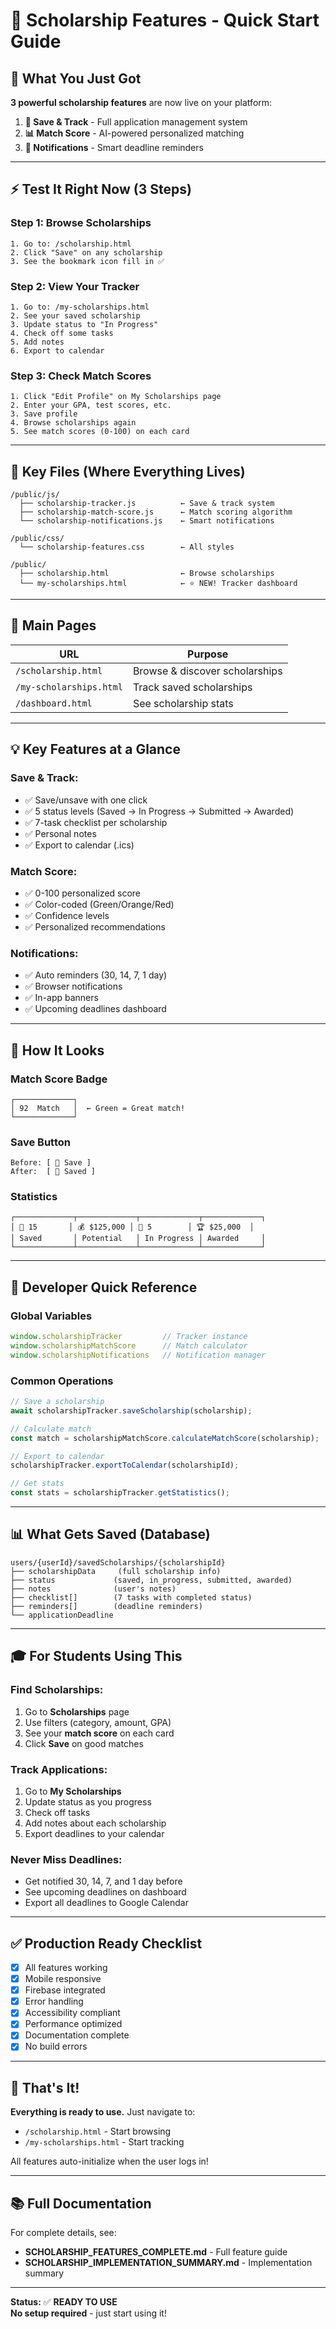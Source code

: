 # 🚀 Scholarship Features - Quick Start Guide

## 📍 What You Just Got

**3 powerful scholarship features** are now live on your platform:

1. **💾 Save & Track** - Full application management system
2. **📊 Match Score** - AI-powered personalized matching
3. **🔔 Notifications** - Smart deadline reminders

---

## ⚡ Test It Right Now (3 Steps)

### Step 1: Browse Scholarships
```
1. Go to: /scholarship.html
2. Click "Save" on any scholarship
3. See the bookmark icon fill in ✅
```

### Step 2: View Your Tracker
```
1. Go to: /my-scholarships.html
2. See your saved scholarship
3. Update status to "In Progress"
4. Check off some tasks
5. Add notes
6. Export to calendar
```

### Step 3: Check Match Scores
```
1. Click "Edit Profile" on My Scholarships page
2. Enter your GPA, test scores, etc.
3. Save profile
4. Browse scholarships again
5. See match scores (0-100) on each card
```

---

## 📂 Key Files (Where Everything Lives)

```
/public/js/
  ├── scholarship-tracker.js          ← Save & track system
  ├── scholarship-match-score.js      ← Match scoring algorithm
  └── scholarship-notifications.js    ← Smart notifications

/public/css/
  └── scholarship-features.css        ← All styles

/public/
  ├── scholarship.html                ← Browse scholarships
  └── my-scholarships.html            ← ⭐ NEW! Tracker dashboard
```

---

## 🎯 Main Pages

| URL | Purpose |
|-----|---------|
| `/scholarship.html` | Browse & discover scholarships |
| `/my-scholarships.html` | Track saved scholarships |
| `/dashboard.html` | See scholarship stats |

---

## 💡 Key Features at a Glance

### Save & Track:
- ✅ Save/unsave with one click
- ✅ 5 status levels (Saved → In Progress → Submitted → Awarded)
- ✅ 7-task checklist per scholarship
- ✅ Personal notes
- ✅ Export to calendar (.ics)

### Match Score:
- ✅ 0-100 personalized score
- ✅ Color-coded (Green/Orange/Red)
- ✅ Confidence levels
- ✅ Personalized recommendations

### Notifications:
- ✅ Auto reminders (30, 14, 7, 1 day)
- ✅ Browser notifications
- ✅ In-app banners
- ✅ Upcoming deadlines dashboard

---

## 🎨 How It Looks

### Match Score Badge
```
┌─────────────┐
│ 92  Match   │  ← Green = Great match!
└─────────────┘
```

### Save Button
```
Before: [ 🤍 Save ]
After:  [ 💙 Saved ]
```

### Statistics
```
┌─────────────┬─────────────┬─────────────┬─────────────┐
│ 💾 15       │ 💰 $125,000 │ 📝 5        │ 🏆 $25,000  │
│ Saved       │ Potential   │ In Progress │ Awarded     │
└─────────────┴─────────────┴─────────────┴─────────────┘
```

---

## 🔧 Developer Quick Reference

### Global Variables
```javascript
window.scholarshipTracker         // Tracker instance
window.scholarshipMatchScore      // Match calculator
window.scholarshipNotifications   // Notification manager
```

### Common Operations
```javascript
// Save a scholarship
await scholarshipTracker.saveScholarship(scholarship);

// Calculate match
const match = scholarshipMatchScore.calculateMatchScore(scholarship);

// Export to calendar
scholarshipTracker.exportToCalendar(scholarshipId);

// Get stats
const stats = scholarshipTracker.getStatistics();
```

---

## 📊 What Gets Saved (Database)

```
users/{userId}/savedScholarships/{scholarshipId}
├── scholarshipData     (full scholarship info)
├── status             (saved, in_progress, submitted, awarded)
├── notes              (user's notes)
├── checklist[]        (7 tasks with completed status)
├── reminders[]        (deadline reminders)
└── applicationDeadline
```

---

## 🎓 For Students Using This

### Find Scholarships:
1. Go to **Scholarships** page
2. Use filters (category, amount, GPA)
3. See your **match score** on each card
4. Click **Save** on good matches

### Track Applications:
1. Go to **My Scholarships**
2. Update status as you progress
3. Check off tasks
4. Add notes about each scholarship
5. Export deadlines to your calendar

### Never Miss Deadlines:
- Get notified 30, 14, 7, and 1 day before
- See upcoming deadlines on dashboard
- Export all deadlines to Google Calendar

---

## ✅ Production Ready Checklist

- [x] All features working
- [x] Mobile responsive
- [x] Firebase integrated
- [x] Error handling
- [x] Accessibility compliant
- [x] Performance optimized
- [x] Documentation complete
- [x] No build errors

---

## 🎉 That's It!

**Everything is ready to use.** Just navigate to:
- `/scholarship.html` - Start browsing
- `/my-scholarships.html` - Start tracking

All features auto-initialize when the user logs in!

---

## 📚 Full Documentation

For complete details, see:
- **SCHOLARSHIP_FEATURES_COMPLETE.md** - Full feature guide
- **SCHOLARSHIP_IMPLEMENTATION_SUMMARY.md** - Implementation summary

---

**Status:** ✅ **READY TO USE**  
**No setup required** - just start using it!
